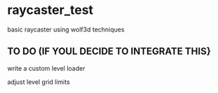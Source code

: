 # raycaster_test

basic raycaster using wolf3d techniques

## TO DO (IF YOUL DECIDE TO INTEGRATE THIS}

write a custom level loader 

adjust level grid limits
